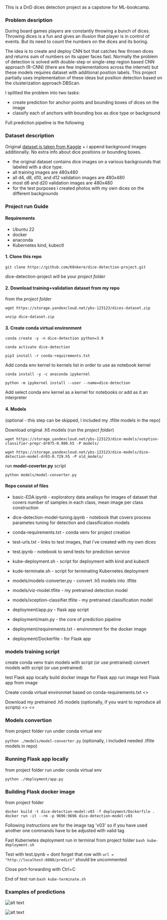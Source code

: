 This is a DnD dices detection project as a capstone for ML-bookcamp.

### Problem desription
During board games players are constantly throwing a bunch of dices. Throwing dices is a fun and gives an illusion that player is in control of events. But its need to count the numbers on the dices and its boring.

The idea is to create and deploy CNN bot that catches few thrown dices and returns sum of numbers on its upper faces fast. Normally the problem of detection is solved with double-step or single-step region based CNN approach (R-CNN) (there are few implementations across the internet) but these models requires dataset with additional position labels. This project partially uses implementation of these ideas but position detection based on the clusterization approach DBScan.

I splitted the problem into two tasks:
- create prediction for anchor points and bounding boxes of dices on the image
- classify each of anchors with bounding box as dice type or background

Full prediction pipeline is the following

### Dataset description
Original [dataset is taken from Kaggle](https://www.kaggle.com/datasets/ucffool/dice-d4-d6-d8-d10-d12-d20-images) + i append background images additionally. No extra info about dice positions or bounding boxes.

- the original dataset contains dice images on a various backgrounds that labeled with a dice type.
- all training images are 480x480
- all d4, d8, d10, and d12 validation images are 480x480
- most d6 and d20 validation images are 480x480
- for the test purposes i created photos with my own dices on the different backgrounds

### Project run Guide
#### Requirements
- Ubuntu 22
- docker
- anaconda
- Kubernetes kind, kubectl

#### 1. Clone this repo
`git clone https://github.com/K0nkere/dice-detection-project.git`

dice-detection-project will be your _project folder_
#### 2. Download training+validation dataset from my repo
from the _project folder_

`wget https://storage.yandexcloud.net/ybs-123123/dices-dataset.zip`

`unzip dice-dataset.zip`
#### 3. Create conda virtual environment
`conda create -y -n dice-detection python=3.9`

`conda activate dice-detection`

`pip3 install -r conda-requirements.txt`

Add conda env kernel to kernels list in order to use as notebook kernel

`conda install -y -c anaconda ipykernel`

`python -m ipykernel install --user --name=dice-detection`

Add select conda env kernel as a kernel for notebooks or add as it an interpreter

#### 4. Models
(optional - this step can be skipped, I included my .tflite models in the repo)

Download original .h5 models (run the _project folder_)

`wget https://storage.yandexcloud.net/ybs-123123/dice-models/xception-classifier-prepr-dr075-0.980.h5 -P models/`

`wget https://storage.yandexcloud.net/ybs-123123/dice-models/dice-detection-model-dr03-0.729.h5 -P old_models/`

run **model-coverter.py** script

`python models/model-converter.py`


#### Repo consist of files
- basic-EDA.ipynb - exploratory data analisys for images of dataset that covers number of samples in each class, mean image per class construction
- dice-detection-model-tuning.ipynb - notebook that covers process parametes tuning for detection and classification models 
- conda-requirements.txt - conda venv for project creation
- test-urls.txt - links to test images, that i've created with my own dices
- test.ipynb - notebook to send tests for prediction service
- kube-deployment.sh - script for deployment with kind and kubectl
- kude-terminate.sh - script for terminating Kubernetes deployment

- models/models-converter.py - convert .h5 models into .tflite
- models/viz-model.tflite - my pretrained detection model
- models/xception-classifier.tflite - my pretrained classification model

- deployment/app.py - flask app script
- deployment/main.py - the core of prediction pipeline
- deployment/requirements.txt - environment for the docker image
- deployment/Dockerfile - for Flask app

### models training script




create conda venv
train models with script (or use pretrained)
convert models with script (or use pretrained)

test Flask app locally
build docker image for Flask app
run image
test Flask app from image



Create conda virtual environmet based on conda-requirements.txt
<>

Download my pretrained .h5 models (optionally, if you want to reproduce all scripts)
<>
<>

### Models convertion 
from project folder run under conda virtual env

`python ./models/model-converter.py` (optionally, i included needed .tflite models in repo)

### Running Flask app locally
from project folder run under conda virtual env

`python ./deployment/app.py`

### Building Flask docker image
from project folder

```docker build -t dice-detection-model:v03 -f deployment/Dockerfile .```
```docker run -it --rm -p 9696:9696 dice-detection-model:v03```

Following instructions are for the image tag 'v03' so if you have used another one commands have to be adjusted with valid tag

Fast Kubernetes deployment
run in terminal from project folder
`bash kube-deployment.sh`

Test with test.ipynb + dont forget that row with `url = "http://localhost:8080/predict"` should be uncommented

Close port-forwarding with Ctrl+C

End of test run
```bash kube-terminate.sh```

### Examples of predictions
![alt text](https://github.com/K0nkere/dice-detection-project/blob/main/pics/predictions_1.png?raw=true)

![alt text](https://github.com/K0nkere/dice-detection-project/blob/cb164f53d5fadbc0b5b7187244d0d4458096b9e3/pics/predictions_2.png)


